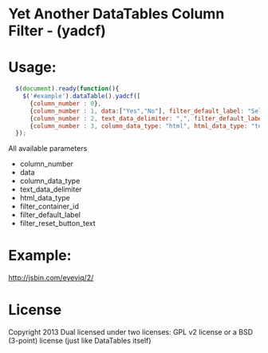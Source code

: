 Yet Another DataTables Column Filter - (yadcf)
=====

Usage:
=====

```javascript
  $(document).ready(function(){
    $('#example').dataTable().yadcf([
      {column_number : 0},
      {column_number : 1, data:["Yes","No"], filter_default_label: "Select Yes/No"},
      {column_number : 2, text_data_delimiter: ",", filter_default_label: "Select value"},
      {column_number : 3, column_data_type: "html", html_data_type: "text", filter_default_label: "Select tag"}]);
  });
```

All available parameters

* column_number
* data
* column_data_type
* text_data_delimiter
* html_data_type
* filter_container_id
* filter_default_label
* filter_reset_button_text


Example:
=====

http://jsbin.com/eyeviq/2/

License
=====

Copyright 2013
Dual licensed under two licenses: GPL v2 license or a BSD (3-point) license (just like DataTables itself)
